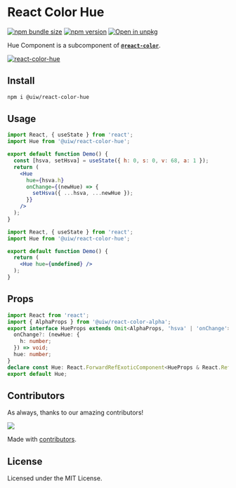 React Color Hue
===

[![npm bundle size](https://img.shields.io/bundlephobia/minzip/@uiw/react-color-hue)](https://bundlephobia.com/package/@uiw/react-color-hue) [![npm version](https://img.shields.io/npm/v/@uiw/react-color-hue.svg)](https://www.npmjs.com/package/@uiw/react-color-hue) [![Open in unpkg](https://img.shields.io/badge/Open%20in-unpkg-blue)](https://uiwjs.github.io/npm-unpkg/#/pkg/@uiw/react-color-hue/file/README.md)

Hue Component is a subcomponent of [**`@react-color`**](https://uiwjs.github.io/react-color).

<!--rehype:ignore:start-->
[![react-color-hue](https://user-images.githubusercontent.com/1680273/125951739-e38dad1a-5d11-4e4b-a146-3365bd0d98fb.png)](https://uiwjs.github.io/react-color/#/hue)
<!--rehype:ignore:end-->

## Install

```bash
npm i @uiw/react-color-hue
```

## Usage

```jsx mdx:preview
import React, { useState } from 'react';
import Hue from '@uiw/react-color-hue';

export default function Demo() {
  const [hsva, setHsva] = useState({ h: 0, s: 0, v: 68, a: 1 });
  return (
    <Hue
      hue={hsva.h}
      onChange={(newHue) => {
        setHsva({ ...hsva, ...newHue });
      }}
    />
  );
}
```

```jsx mdx:preview
import React, { useState } from 'react';
import Hue from '@uiw/react-color-hue';

export default function Demo() {
  return (
    <Hue hue={undefined} />
  );
}
```

## Props

```ts
import React from 'react';
import { AlphaProps } from '@uiw/react-color-alpha';
export interface HueProps extends Omit<AlphaProps, 'hsva' | 'onChange'> {
  onChange?: (newHue: {
    h: number;
  }) => void;
  hue: number;
}
declare const Hue: React.ForwardRefExoticComponent<HueProps & React.RefAttributes<HTMLDivElement>>;
export default Hue;
```

<!--footer-dividing-->

## Contributors

As always, thanks to our amazing contributors!

<a href="https://uiwjs.github.io/react-color/graphs/contributors">
  <img src="https://uiwjs.github.io/react-color/coverage/CONTRIBUTORS.svg" />
</a>

Made with [contributors](https://github.com/jaywcjlove/github-action-contributors).

## License

Licensed under the MIT License.
